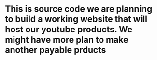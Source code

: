 #  This is source code we are planning to build a working website that will host our youtube products. We might have more plan to make another payable prducts
